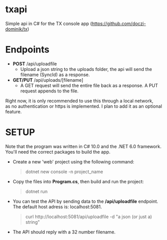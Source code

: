 # txapi
Simple api in C# for the TX console app (https://github.com/doczi-dominik/tx)<br>

# Endpoints
* **POST** /api/uploadfile
  - Upload a json string to the uploads folder, the api will send the filename (SyncId) as a response.
* **GET/PUT** /api/uploads/[filename]
  - A GET request will send the entire file back as a response. A PUT request appends to the file.

Right now, it is only recommended to use this through a local network,<br>
as no authentication or https is implemented. I plan to add it as an optional feature.

# SETUP
Note that the program was written in C# 10.0 and the .NET 6.0 framework.<br>
You'll need the correct packages to build the app.
  
* Create a new 'web' project using the following command:
  > dotnet new console -n project_name<br>
* Copy the files into **Program.cs**, then build and run the project:
  > dotnet run
* You can test the API by sending data to the **/api/uploadfile** endpoint.
  The default host adress is: localhost:5081.
  > curl http://localhost:5081/api/uploadfile -d "a json (or just a) string"
* The API should reply with a 32 number filename.
